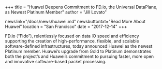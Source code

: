 +++
title = "Huawei Deepens Commitment to FD.io, the Universal DataPlane, as Newest Platinum Member"
author = "Jill Lovato"

newslink="/docs/news/huawei.md"
newsbuttontxt="Read More About Huawei"
location = "San Francisco"
date = "2017-12-14"
+++

FD.io (“Fido”), relentlessly focused on data IO speed and efficiency supporting the creation of high-performance, flexible, and scalable software-defined infrastructures, today announced Huawei as the newest Platinum member. Huawei’s upgrade from Gold to Platinum demonstrates both the project’s and Huawei’s commitment to pursuing faster, more open and innovative software-based packet processing.